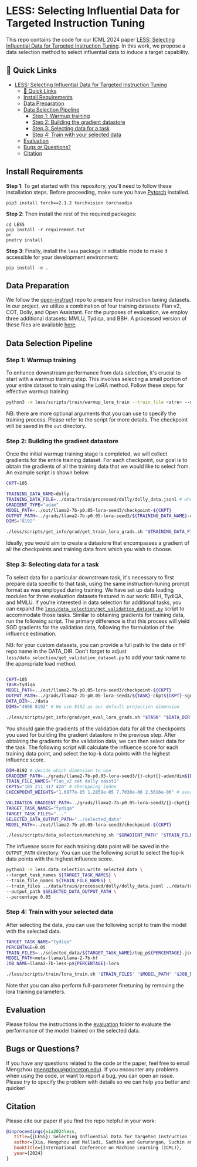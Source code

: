 # LESS: Selecting Influential Data for Targeted Instruction Tuning

This repo contains the code for our ICML 2024  paper [LESS: Selecting Influential Data for Targeted Instruction Tuning](https://arxiv.org/abs/2402.04333). In this work, we propose a data selection method to select influential data to induce a target capability.

## 🔗 Quick Links
- [LESS: Selecting Influential Data for Targeted Instruction Tuning](#less-selecting-influential-data-for-targeted-instruction-tuning)
  - [🔗 Quick Links](#-quick-links)
  - [Install Requirements](#install-requirements)
  - [Data Preparation](#data-preparation)
  - [Data Selection Pipeline](#data-selection-pipeline)
    - [Step 1: Warmup training](#step-1-warmup-training)
    - [Step 2: Building the gradient datastore](#step-2-building-the-gradient-datastore)
    - [Step 3: Selecting data for a task](#step-3-selecting-data-for-a-task)
    - [Step 4: Train with your selected data](#step-4-train-with-your-selected-data)
  - [Evaluation](#evaluation)
  - [Bugs or Questions?](#bugs-or-questions)
  - [Citation](#citation)


## Install Requirements
**Step 1**: To get started with this repository, you'll need to follow these installation steps. Before proceeding, make sure you have [Pytorch](https://pytorch.org/get-started/previous-versions/) installed. 
```
pip3 install torch==2.1.2 torchvision torchaudio
```

**Step 2**: Then install the rest of the required packages:
```
cd LESS
pip install -r requirement.txt
or 
poetry install
```

**Step 3**: Finally, install the `less` package in editable mode to make it accessible for your development environment:
```
pip install -e .
```


## Data Preparation
We follow the [open-instruct](https://github.com/allenai/open-instruct?tab=readme-ov-file#dataset-preparation) repo to prepare four instruction tuning datasets. In our project, we utilize a combination of four training datasets: Flan v2, COT, Dolly, and Open Assistant. For the purposes of evaluation, we employ three additional datasets: MMLU, Tydiqa, and BBH. A processed version of these files are available [here](https://huggingface.co/datasets/princeton-nlp/less_data).

## Data Selection Pipeline

### Step 1: Warmup training
To enhance downstream performance from data selection, it's crucial to start with a warmup training step. This involves selecting a small portion of your entire dataset to train using the LoRA method. Follow these steps for effective warmup training:

```bash 
python3 -m less/scripts/train/warmup_lora_train --train_file <stre> --model_path <str>
```
NB: there are more optional arguments that you can use to specify the training process. Please refer to the script for more details.
The checkpoint will be saved in the `out` directory.
### Step 2: Building the gradient datastore
Once the initial warmup training stage is completed, we will collect gradients for the entire training dataset. For each checkpoint, our goal is to obtain the gradients of all the training data that we would like to select from. An example script is shown below.

```bash
CKPT=105

TRAINING_DATA_NAME=dolly
TRAINING_DATA_FILE=../data/train/processed/dolly/dolly_data.jsonl # when changing data name, change the data path accordingly
GRADIENT_TYPE="adam"
MODEL_PATH=../out/llama2-7b-p0.05-lora-seed3/checkpoint-${CKPT}
OUTPUT_PATH=../grads/llama2-7b-p0.05-lora-seed3/${TRAINING_DATA_NAME}-ckpt${CKPT}-${GRADIENT_TYPE}
DIMS="8192"

./less/scripts/get_info/grad/get_train_lora_grads.sh "$TRAINING_DATA_FILE" "$MODEL_PATH" "$OUTPUT_PATH" "$DIMS" "$GRADIENT_TYPE"
```
Ideally, you would aim to create a datastore that encompasses a gradient of all the checkpoints and training data from which you wish to choose. 

### Step 3: Selecting data for a task
To select data for a particular downstream task, it's necessary to first prepare data specific to that task, using the same instruction-tuning prompt format as was employed during training. We have set up data loading modules for three evaluation datasets featured in our work: BBH, TydiQA, and MMLU. If you're interested in data selection for additional tasks, you can expand the [`less/data_selection/get_validation_dataset.py`](less/data_selection/get_validation_dataset.py) script to accommodate those tasks. Similar to obtaining gradients for training data, run the following script. The primary difference is that this process will yield SGD gradients for the validation data, following the formulation of the influence estimation. 

NB: for your custom datasets, you can provide a full path to the data or HF repo name in the DATA_DIR. Don't forget to adjust `less/data_selection/get_validation_dataset.py` to add your task name to the appropriate load method.

```bash

CKPT=105
TASK=tydiqa
MODEL_PATH=../out/llama2-7b-p0.05-lora-seed3/checkpoint-${CKPT}
OUTPUT_PATH=../grads/llama2-7b-p0.05-lora-seed3/${TASK}-ckpt${CKPT}-sgd # for validation data, we always use sgd
DATA_DIR=../data
DIMS="4096 8192" # We use 8192 as our default projection dimension 

./less/scripts/get_info/grad/get_eval_lora_grads.sh "$TASK" "$DATA_DIR" "$MODEL_PATH" $OUTPUT_PATH "$DIMS"
```
You should gain the gradients of the validation data for all the checkpoints you used for building the gradient datastore in the previous step. After obtaining the gradients for the validation data, we can then select data for the task. The following script will calculate the influence score for each training data point, and select the top-k data points with the highest influence score.

```bash
DIM=8192 # decide which dimension to use
GRADIENT_PATH=../grads/llama2-7b-p0.05-lora-seed3/{}-ckpt{}-adam/dim${DIM}
TRAIN_FILE_NAMES="flan_v2 cot dolly oasst1"
CKPTS="105 211 317 420" # checkpoing index
CHECKPOINT_WEIGHTS="1.6877e-05 1.2859e-05 7.7030e-06 2.5616e-06" # average lr of the epoch

VALIDATION_GRADIENT_PATH=../grads/llama2-7b-p0.05-lora-seed3/{}-ckpt{}-sgd/dim${DIM}
TARGET_TASK_NAMES="tydiqa"
TARGET_TASK_FILES="..."
SELECTED_DATA_OUTPUT_PATH="../selected_data"
MODEL_PATH=../out/llama2-7b-p0.05-lora-seed3/checkpoint-${CKPT}

./less/scripts/data_selection/matching.sh "$GRADIENT_PATH" "$TRAIN_FILE_NAMES" "$CKPTS" "$CHECKPOINT_WEIGHTS" "$VALIDATION_GRADIENT_PATH" "$TARGET_TASK_NAMES" "$TARGET_TASK_FILES" "$SELECTED_DATA_OUTPUT_PATH" "$MODEL_PATH"
```

The influence score for each training data point will be saved in the `OUTPUT_PATH` directory. You can use the following script to select the top-k data points with the highest influence score. 

```bash
python3 -m less.data_selection.write_selected_data \
--target_task_names ${TARGET_TASK_NAMES} \
--train_file_names ${TRAIN_FILE_NAMES} \
--train_files ../data/train/processed/dolly/dolly_data.jsonl ../data/train/processed/oasst1/oasst1_data.jsonl \
--output_path $SELECTED_DATA_OUTPUT_PATH \
--percentage 0.05
```

### Step 4: Train with your selected data
After selecting the data, you can use the following script to train the model with the selected data. 

```bash 
TARGET_TASK_NAME="tydiqa"
PERCENTAGE=0.05
TRAIN_FILES=../selected_data/${TARGET_TASK_NAME}/top_p${PERCENTAGE}.jsonl
MODEL_PATH=meta-llama/Llama-2-7b-hf
JOB_NAME=llama2-7b-less-p${PERCENTAGE}-lora

./less/scripts/train/lora_train.sh "$TRAIN_FILES" "$MODEL_PATH" "$JOB_NAME" 
```
Note that you can also perform full-parameter finetuning by removing the lora training parameters. 

## Evaluation
Please follow the instructions in the [evaluation](evaluation/README.md) folder to evaluate the performance of the model trained on the selected data.

## Bugs or Questions?
If you have any questions related to the code or the paper, feel free to email Mengzhou (mengzhou@princeton.edu). If you encounter any problems when using the code, or want to report a bug, you can open an issue. Please try to specify the problem with details so we can help you better and quicker!

## Citation
Please cite our paper if you find the repo helpful in your work:

```bibtex
@inproceedings{xia2024less,
   title={{LESS}: Selecting Influential Data for Targeted Instruction Tuning},
   author={Xia, Mengzhou and Malladi, Sadhika and Gururangan, Suchin and Arora, Sanjeev and Chen, Danqi},
   booktitle={International Conference on Machine Learning (ICML)},
   year={2024}
}
```




